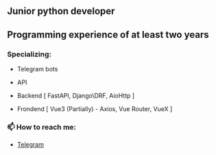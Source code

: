 ## **Junior python developer**

## **Programming experience of at least two years**

### Specializing: 

- Telegram bots

- API

- Backend [ FastAPI, Django\DRF, AioHttp ]

- Frondend [ Vue3 (Partially) - Axios, Vue Router, VueX ]

 ### 📫 How to reach me:
- [Telegram](https://t.me/UserNotZFound)
